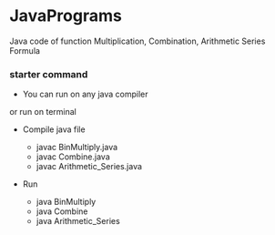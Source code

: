 # JavaPrograms
Java code of function Multiplication, Combination, Arithmetic Series Formula 

### starter command 
- You can run on any java compiler

or run on terminal
- Compile java file 
  - javac BinMultiply.java
  - javac Combine.java
  - javac Arithmetic_Series.java

- Run 
  - java BinMultiply 
  - java Combine 
  - java Arithmetic_Series

